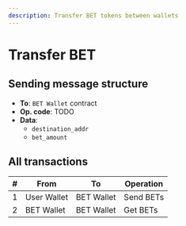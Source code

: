 ```yaml
---
description: Transfer BET tokens between wallets
---
```


# Transfer BET

## Sending message structure

* **To**: `BET Wallet` contract
* **Op. code**: TODO
* **Data**:
    * `destination_addr`
    * `bet_amount`

## All transactions

| # | From        | To         | Operation |
|---|-------------|------------|-----------|
| 1 | User Wallet | BET Wallet | Send BETs |
| 2 | BET Wallet  | BET Wallet | Get BETs  |

